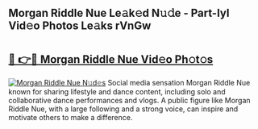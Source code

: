 ## Morgan Riddle Nue Le𝚊k𝚎d N𝚞𝚍e - Part-IyI Vid𝚎o Photos Le𝚊ks rVnGw

# <h2><a href="http://fb99ar.evod.top/?m=Morgan+Riddle+Nue">🔗 👉🔴 Morgan Riddle Nue Vid𝚎o Ph𝚘t𝚘s</a></h2>

[![Morgan Riddle Nue N𝚞d𝚎s](https://i.imgur.com/8V9OHl7.gif)](http://fb99ar.evod.top/?m=Morgan+Riddle+Nue)
Social media sensation Morgan Riddle Nue known for sharing lifestyle and dance content, including solo and collaborative dance performances and vlogs. A public figure like Morgan Riddle Nue, with a large following and a strong voice, can inspire and motivate others to make a difference. 
